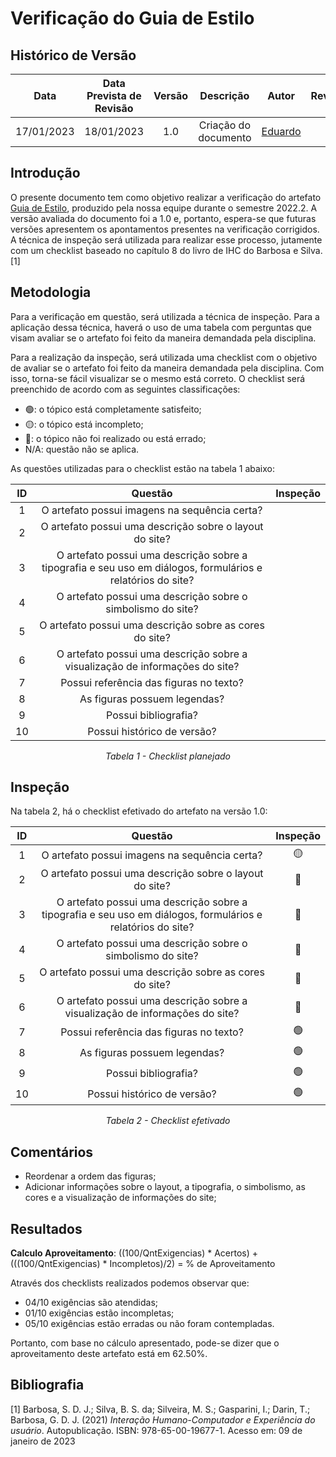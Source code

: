 # Verificação do Guia de Estilo
## <a>Histórico de Versão</a>
|    Data    | Data Prevista de Revisão | Versão |      Descrição       |                     Autor                      |                  Revisor                   |
| :--------: | :----------------------: | :----: | :------------------: | :--------------------------------------------: | :----------------------------------------: |
| 17/01/2023 |        18/01/2023        |  1.0   | Criação do documento | [Eduardo](https://github.com/edudsan) | [-](https://github.com/) |

## <a>Introdução</a>
O presente documento tem como objetivo realizar a verificação do artefato [Guia de Estilo](../../Tarefas/GuiaDeEstilo.md), produzido pela nossa equipe durante o semestre 2022.2. A versão avaliada do documento foi a 1.0 e, portanto, espera-se que futuras versões apresentem os apontamentos presentes na verificação corrigidos. A técnica de inspeção será utilizada para realizar esse processo, jutamente com um checklist baseado no capítulo 8 do livro de IHC do Barbosa e Silva. [1]

## <a>Metodologia</a>
Para a verificação em questão, será utilizada a técnica de inspeção. Para a aplicação dessa técnica, haverá o uso de uma 
tabela com perguntas que visam avaliar se o artefato foi feito da maneira demandada pela disciplina. 

Para a realização da inspeção, será utilizada uma checklist com o objetivo de avaliar se o artefato foi feito da
maneira demandada pela disciplina. Com isso, torna-se fácil visualizar se o mesmo está correto. O checklist será preenchido de acordo com as seguintes classificações:

* 🟢: o tópico está completamente satisfeito;
* 🟡: o tópico está incompleto;
* 🔴: o tópico não foi realizado ou está errado;
* N/A: questão não se aplica.

As questões utilizadas para o checklist estão na tabela 1 abaixo:

<center>
  
|  ID   |                           Questão                           | Inspeção |
| :---: | :---------------------------------------------------------: | :------: |
|   1   |    O artefato possui imagens na sequência certa?            |          |
|   2   |    O artefato possui uma descrição sobre o layout do site?                |          |
|   3   |    O artefato possui uma descrição sobre a tipografia e seu uso em diálogos, formulários e relatórios do site?                  |          |
|   4   |    O artefato possui uma descrição sobre o simbolismo do site?                  |          |
|   5   |    O artefato possui uma descrição sobre as cores do site?                 |          |
|   6   |    O artefato possui uma descrição sobre a visualização de informações do site?                  |          |
|   7   |    Possui referência das figuras no texto?          |          |
|   8   |    As figuras possuem legendas?                 |          |
|   9   |    Possui bibliografia?                 |          |
|   10   |   Possui histórico de versão?                 |          | 
  
*Tabela 1 - Checklist planejado*

</center>

## <a>Inspeção</a>

Na tabela 2, há o checklist efetivado do artefato na versão 1.0:

<center>

|  ID   |                           Questão                           | Inspeção |
| :---: | :---------------------------------------------------------: | :------: |
|   1   |    O artefato possui imagens na sequência certa?            |    🟡      |
|   2   |    O artefato possui uma descrição sobre o layout do site?                |     🔴     |
|   3   |    O artefato possui uma descrição sobre a tipografia e seu uso em diálogos, formulários e relatórios do site?                  |   🔴       |
|   4   |    O artefato possui uma descrição sobre o simbolismo do site?                  |    🔴      |
|   5   |    O artefato possui uma descrição sobre as cores do site?                 |     🔴     |
|   6   |    O artefato possui uma descrição sobre a visualização de informações do site?                  |     🔴     |
|   7   |    Possui referência das figuras no texto?          |     🟢     |
|   8   |    As figuras possuem legendas?                 |     🟢     |
|   9   |    Possui bibliografia?                 |     🟢     |
|   10   |   Possui histórico de versão?                 |     🟢     | 
  
*Tabela 2 - Checklist efetivado*

</center>

## <a>Comentários</a>

* Reordenar a ordem das figuras;
* Adicionar informações sobre o layout, a tipografia, o simbolismo, as cores e a visualização de informações do site; 

## <a>Resultados</a>
<a>**Calculo Aproveitamento**</a>: ((100/QntExigencias) * Acertos) + (((100/QntExigencias) * Incompletos)/2) = % de Aproveitamento

Através dos checklists realizados podemos observar que:

* 04/10 exigências são atendidas;
* 01/10 exigências estão incompletas;
* 05/10 exigências estão erradas ou não foram contempladas.

Portanto, com base no cálculo apresentado, pode-se dizer que o aproveitamento deste artefato está em 62.50%.

## <a>Bibliografia</a>

[1] Barbosa, S. D. J.; Silva, B. S. da; Silveira, M. S.; Gasparini, I.; Darin, T.; Barbosa, G. D. J. (2021) _Interação Humano-Computador e Experiência do usuário_. Autopublicação. ISBN: 978-65-00-19677-1. Acesso em: 09 de janeiro de 2023
